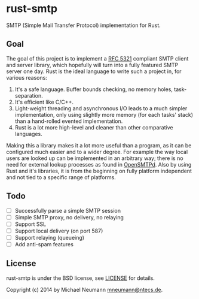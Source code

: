 rust-smtp
=========

SMTP (Simple Mail Transfer Protocol) implementation for Rust.

## Goal

The goal of this project is to implement a [RFC 5321][RFC5321] compliant SMTP client and server library, which hopefully
will turn into a fully featured SMTP server one day. Rust is the ideal language to write such a project in, for various
reasons:

1. It's a safe language. Buffer bounds checking, no memory holes, task-separation.
2. It's efficient like C/C++.
3. Light-weight threading and asynchronous I/O leads to a much simpler implementation, only using
   slightly more memory (for each tasks' stack) than a hand-rolled evented implementation.
4. Rust is a lot more high-level and cleaner than other comparative languages.

Making this a library makes it a lot more useful than a program, as it can be configured much easier and to a wider
degree. For example the way local users are looked up can be implemented in an arbitrary way; there is no need for
external lookup processes as found in [OpenSMTPd][opensmtpd]. Also by using Rust and it's libraries, it is from the
beginning on fully platform independent and not tied to a specific range of platforms.

## Todo

- [ ] Successfully parse a simple SMTP session
- [ ] Simple SMTP proxy, no delivery, no relaying
- [ ] Support SSL
- [ ] Support local delivery (on port 587)
- [ ] Support relaying (queueing)
- [ ] Add anti-spam features

[RFC5321]: http://tools.ietf.org/html/rfc5321
[opensmtpd]: http://www.opensmtpd.org/

## License
 
rust-smtp is under the BSD license, see [LICENSE][license] for details.

[license]: LICENSE

Copyright (c) 2014 by Michael Neumann <mneumann@ntecs.de>.
